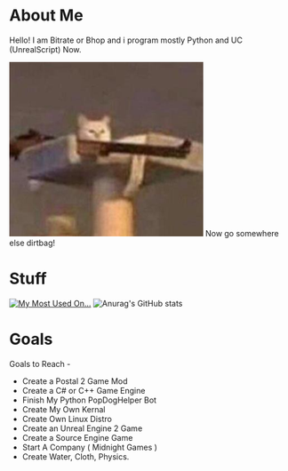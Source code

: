 # About Me
Hello! I am Bitrate or Bhop and i program mostly Python and UC (UnrealScript) Now.

![dirtbag](https://raw.githubusercontent.com/CodeNameBhop/CodeNameBhop/main/Packages/Images/Packages/Screenshot_485.png)
Now go somewhere else dirtbag!

# Stuff

[![My Most Used On...](https://github-readme-stats.vercel.app/api/top-langs/?username=codenamebhop)](https://github.com/anuraghazra/github-readme-stats)
![Anurag's GitHub stats](https://github-readme-stats.vercel.app/api?username=codenamebhop&show_icons=true&theme=radical)

# Goals 

Goals to Reach -
- Create a Postal 2 Game Mod
- Create a C# or C++ Game Engine
- Finish My Python PopDogHelper Bot
- Create My Own Kernal
- Create Own Linux Distro
- Create an Unreal Engine 2 Game
- Create a Source Engine Game
- Start A Company ( Midnight Games )
- Create Water, Cloth, Physics.
